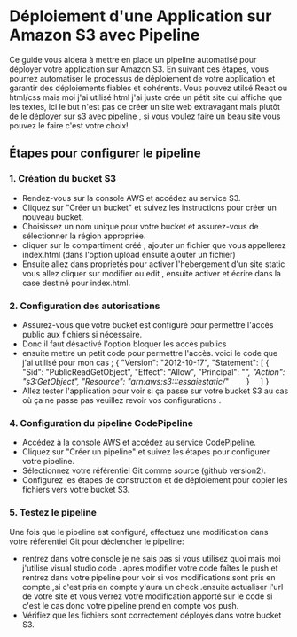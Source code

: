
# Déploiement d'une Application sur Amazon S3 avec Pipeline

Ce guide vous aidera à mettre en place un pipeline automatisé pour déployer votre application sur Amazon S3. En suivant ces étapes, vous pourrez automatiser le processus de déploiement de votre application et garantir des déploiements fiables et cohérents. Vous pouvez utilsé React ou html/css mais moi j'ai utilisé html j'ai juste crée un pétit site qui affiche que les textes, ici le but n'est pas de créer un site web extravagant  mais plutôt de le déployer sur s3 avec pipeline , si vous voulez faire un beau site vous pouvez le faire c'est votre choix!

## Étapes pour configurer le pipeline


### 1. Création du bucket S3

- Rendez-vous sur la console AWS et accédez au service S3.
- Cliquez sur "Créer un bucket" et suivez les instructions pour créer un nouveau bucket.
- Choisissez un nom unique pour votre bucket et assurez-vous de sélectionner la région appropriée.
- cliquer sur le compartiment créé , ajouter un fichier que vous  appellerez index.html  (dans l'option upload ensuite ajouter un fichier)
- Ensuite allez dans proprietés pour activer l'hebergement d'un site static vous allez cliquer sur modifier ou edit , ensuite activer et écrire dans la case destiné pour index.html.

### 2. Configuration des autorisations

- Assurez-vous que votre bucket est configuré pour permettre l'accès public aux fichiers si nécessaire.
- Donc il faut désactivé l'option bloquer les accès publics
- ensuite mettre un petit code pour permettre l'accès. voici le code que  j'ai utilisé pour mon cas ;
  {
    "Version": "2012-10-17",
    "Statement": [
  {
            "Sid": "PublicReadGetObject",
            "Effect": "Allow",
            "Principal": "*",
            "Action": "s3:GetObject",
            "Resource": "arn:aws:s3:::essaiestatic/*"
        }
    ]
}
- Allez tester l'application pour voir si ça passe sur votre bucket S3 au cas où  ça ne passe pas  veuillez revoir vos configurations .

### 4. Configuration du pipeline CodePipeline

- Accédez à la console AWS et accédez au service CodePipeline.
- Cliquez sur "Créer un pipeline" et suivez les étapes pour configurer votre pipeline.
- Sélectionnez votre référentiel Git comme source (github version2).
- Configurez les étapes de construction et de déploiement pour copier les fichiers vers votre bucket S3.

### 5. Testez le pipeline

Une fois que le pipeline est configuré, effectuez une modification dans votre référentiel Git pour déclencher le pipeline:
- rentrez dans votre console je ne sais pas si vous utilisez quoi mais moi j'utilise visual studio code . après modifier votre code faîtes le push et rentrez dans votre pipeline pour voir si vos modifications sont pris en compte ,si c'est pris en compte y'aura un check .ensuite actualiser l'url de votre site  et vous verrez votre modification apporté sur le code si c'est le cas donc votre pipeline prend en compte vos push.
- Vérifiez que les fichiers sont correctement déployés dans votre bucket S3.

